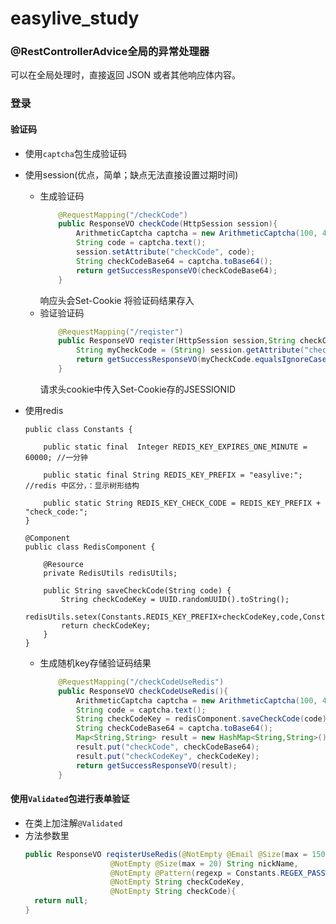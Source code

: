 # **easylive_study**

### @RestControllerAdvice全局的异常处理器

可以在全局处理时，直接返回 JSON 或者其他响应体内容。

### 登录

#### 验证码

- 使用`captcha`包生成验证码

- 使用session(优点，简单；缺点无法直接设置过期时间)
  - 生成验证码
    ```java
    	@RequestMapping("/checkCode")
    	public ResponseVO checkCode(HttpSession session){
    		ArithmeticCaptcha captcha = new ArithmeticCaptcha(100, 42);
    		String code = captcha.text();
    		session.setAttribute("checkCode", code);
    		String checkCodeBase64 = captcha.toBase64();
    		return getSuccessResponseVO(checkCodeBase64);
    	}
    ```
    响应头会Set-Cookie 将验证码结果存入
  - 验证验证码
    ```java
    	@RequestMapping("/reqister")
    	public ResponseVO reqister(HttpSession session,String checkCode){
    		String myCheckCode = (String) session.getAttribute("checkCode");
    		return getSuccessResponseVO(myCheckCode.equalsIgnoreCase(checkCode));
    	}
    ```
    请求头cookie中传入Set-Cookie存的JSESSIONID
- 使用redis
  ```java(Constants)
  public class Constants {
  
      public static final  Integer REDIS_KEY_EXPIRES_ONE_MINUTE = 60000; //一分钟
  
      public static final String REDIS_KEY_PREFIX = "easylive:"; //redis 中区分，：显示树形结构
  
      public static String REDIS_KEY_CHECK_CODE = REDIS_KEY_PREFIX + "check_code:";
  }
  ```
  
  ```java(RedisComponent)
  @Component
  public class RedisComponent {
  
      @Resource
      private RedisUtils redisUtils;
  
      public String saveCheckCode(String code) {
          String checkCodeKey = UUID.randomUUID().toString();
          redisUtils.setex(Constants.REDIS_KEY_PREFIX+checkCodeKey,code,Constants.REDIS_KEY_EXPIRES_ONE_MINUTE*10);
          return checkCodeKey;
      }
  }
  ```
  - 生成随机key存储验证码结果
    ```java
    	@RequestMapping("/checkCodeUseRedis")
    	public ResponseVO checkCodeUseRedis(){
    		ArithmeticCaptcha captcha = new ArithmeticCaptcha(100, 42);
    		String code = captcha.text();
    		String checkCodeKey = redisComponent.saveCheckCode(code);
    		String checkCodeBase64 = captcha.toBase64();
    		Map<String,String> result = new HashMap<String,String>();
    		result.put("checkCode", checkCodeBase64);
    		result.put("checkCodeKey", checkCodeKey);
    		return getSuccessResponseVO(result);
    	}
    ```
#### 使用`Validated`包进行表单验证

- 在类上加注解`@Validated`
- 方法参数里
  ```java
  public ResponseVO reqisterUseRedis(@NotEmpty @Email @Size(max = 150) String email,
                     @NotEmpty @Size(max = 20) String nickName,
                     @NotEmpty @Pattern(regexp = Constants.REGEX_PASSWORD) String registerPassword,
                     @NotEmpty String checkCodeKey,
                     @NotEmpty String checkCode){
    return null;
  }
  ```

